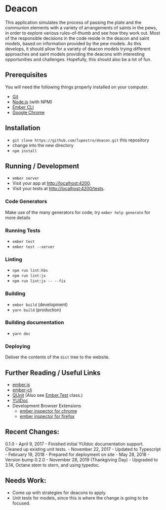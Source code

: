 # Deacon

This application simulates the process of passing the plate and the communion elements with a variety of arrangements 
of saints in the pews, in order to explore various rules-of-thumb and see how they work out. Most of the responsible 
decisions in the code reside in the deacon and saint models, based on information provided by the pew models. As this 
develops, it should allow for a variety of deacon models trying different approaches and saint models providing the
deacons with interesting opportunities and challenges. Hopefully, this should also be a lot of fun.

## Prerequisites

You will need the following things properly installed on your computer.

* [Git](https://git-scm.com/)
* [Node.js](https://nodejs.org/) (with NPM)
* [Ember CLI](https://ember-cli.com/)
* [Google Chrome](https://google.com/chrome/)

## Installation

* `git clone https://github.com/lupestro/deacon.git` this repository
* change into the new directory
* `npm install`

## Running / Development

* `ember server`
* Visit your app at [http://localhost:4200](http://localhost:4200).
* Visit your tests at [http://localhost:4200/tests](http://localhost:4200/tests).

### Code Generators

Make use of the many generators for code, try `ember help generate` for more details

### Running Tests

* `ember test`
* `ember test --server`

### Linting

* `npm run lint:hbs`
* `npm run lint:js`
* `npm run lint:js -- --fix`

### Building

* `ember build` (development)
* `yarn build` (production)

### Building documentation

* `yarn doc`

### Deploying

Deliver the contents of the `dist` tree to the website.

## Further Reading / Useful Links

* [ember.js](https://emberjs.com/)
* [ember-cli](https://ember-cli.com/)
* [QUnit](https://qunitjs.com/) (Also see [Ember.Test](http://emberjs.com/api/classes/Ember.Test.html) class.)
* [YUIDoc](http://yui.github.io/yuidoc/)
* Development Browser Extensions
  * [ember inspector for chrome](https://chrome.google.com/webstore/detail/ember-inspector/bmdblncegkenkacieihfhpjfppoconhi)
  * [ember inspector for firefox](https://addons.mozilla.org/en-US/firefox/addon/ember-inspector/)

## Recent Changes:

0.1.0 - April 9, 2017 - Finished initial YUIdoc documentation support. Cleaned up existing unit tests.
      - November 22, 2017 - Updated to Typescript
      - February 19, 2018 - Prepared for deployment on site
      - May 28, 2018 - Version bump
0.2.0 - November 28, 2019 (Thankgiving Day) - Upgraded to 3.14, Octane stem to stern, and using typedoc.

## Needs Work:

* Come up with strategies for deacons to apply.
* Unit tests for models, since this is where the change is going to be focused.
